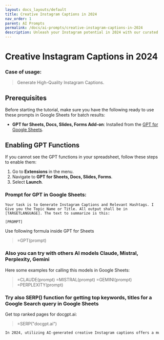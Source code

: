 ```yaml
---
layout: docs_layouts/default
title: Creative Instagram Captions in 2024
nav_order: 1
parent: AI Prompts
permalink: /docs/ai-prompts/creative-instagram-captions-in-2024
description: Unleash your Instagram potential in 2024 with our curated collection of creative captions. Stand out, boost engagement, and express yourself with the latest trends and clever wordplay. Perfect for influencers, marketers, and anyone looking to enhance their social media game!
---
```


# Creative Instagram Captions in 2024

### Case of usage:
> Generate High-Quality Instagram Captions.

## Prerequisites

Before starting the tutorial, make sure you have the following ready to use these prompts in Google Sheets for batch results:

- **GPT for Sheets, Docs, Slides, Forms Add-on**: Installed from the [GPT for Google Sheets](https://workspace.google.com/u/0/marketplace/app/gpt_for_sheets_docs_forms_slides/466607203252).

## Enabling GPT Functions

If you cannot see the GPT functions in your spreadsheet, follow these steps to enable them:

1. Go to **Extensions** in the menu.
2. Navigate to **GPT for Sheets, Docs, Slides, Forms**.
3. Select **Launch**.


### Prompt for GPT in Google Sheets:
```shell
Your task is to Generate Instagram Captions and Relevant Hashtags. I Give you the Topic Name or Title. All output shall be in [TARGETLANGUAGE]. The text to summarize is this:

[PROMPT]
```

Use following formula inside GPT for Sheets
> =GPT(prompt)

### Also you can try with others AI models Claude, Mistral, Perplexity, Gemini
Here some examples for calling this models in Google Sheets:

> =CLAUDE(prompt)
> =MISTRAL(prompt)
> =GEMINI(prompt)
> =PERPLEXITY(prompt)


### Try also SERP() function for getting top keywords, titles for a Google Search query in Google Sheets

Get top ranked pages for docgpt.ai:

> =SERP("docgpt.ai")



```markdown
In 2024, utilizing AI-generated creative Instagram captions offers a multitude of benefits for users looking to enhance their social media presence. This innovative tool streamlines the caption creation process by generating unique, engaging, and contextually relevant text, freeing up valuable time and resources. With its ability to analyze trends and audience preferences, AI-powered caption generators can craft messages that resonate with followers, increasing engagement rates significantly. Users, from influencers to businesses, can maintain a consistent and authentic voice while diversifying their content strategy, thus attracting a broader audience. Moreover, AI-generated Instagram captions can help improve search engine optimization (SEO) by incorporating relevant keywords naturally, increasing the likelihood of content discovery. This tech-savvy approach eliminates writer's block and supports users in continuously delivering fresh and compelling content, vital for staying ahead in the ever-evolving landscape of social media. Whether launching a new product, sharing personal stories, or building a brand narrative, AI-driven prompts for creative captions provide an innovative solution that enhances the impact and reach of Instagram posts in an efficient manner. Ultimately, leveraging these advanced tools empowers users to optimize their online presence, connecting more deeply with their audience and driving meaningful interaction.
```
